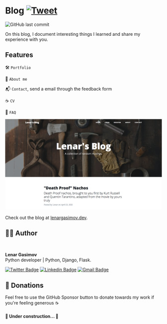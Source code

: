 # Blog [![Tweet](https://img.shields.io/twitter/url/http/shields.io.svg?style=social)](https://twitter.com/intent/tweet?&url=https://github.com/lenargasimov/blog&via=lenargasimov&hashtags=html,css,bootstrap,js,python,flask,developers)

![GitHub last commit](https://img.shields.io/github/last-commit/lenargasimov/blog?style=plastic)


On this blog, I document interesting things I learned and share my experience with you.

## Features

🛠 `Portfolio`

🌿 `About me`

📬 `Contact`, send a email through the feedback form

☕ `CV`

🔮 `FAQ`

![blog](blog.png)

Check out the blog at [lenargasimov.dev](https://lenargasimov.dev).


## 👨‍💻 Author

<img style="border-radius: 50%" src="https://github.com/lenargasimov.png" width="100px;" alt=""/>
<br>
  
<p>
<b>Lenar Gasimov</b><br>Python developer | Python, Django, Flask.</p>


[![Twitter Badge](https://img.shields.io/badge/-@lenargasimov-1ca0f1?style=flat-square&labelColor=1ca0f1&logo=twitter&logoColor=white&link=https://twitter.com/lenargasimov)](https://twitter.com/lenargasimov) [![Linkedin Badge](https://img.shields.io/badge/-lenargasimov-blue?style=flat-square&logo=Linkedin&logoColor=white&link=https://www.linkedin.com/in/lenargasimov/)](https://www.linkedin.com/in/lenargasimov/)
[![Gmail Badge](https://img.shields.io/badge/-lenargasimovdev@gmail.com-c14438?style=flat-square&logo=Gmail&logoColor=white&link=mailto:lenargasimovdev@gmail.com)](mailto:lenargasimovdev@gmail.com)

## 💸 Donations

Feel free to use the GitHub Sponsor button to donate towards my work if you're feeling generous ☕️

<h4>

🚧 Under construction... 🚧

</h4>